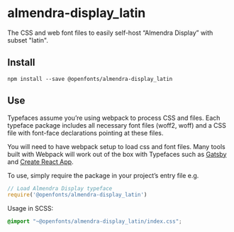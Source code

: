 
# almendra-display_latin

The CSS and web font files to easily self-host “Almendra Display” with subset "latin".

## Install

`npm install --save @openfonts/almendra-display_latin`

## Use

Typefaces assume you’re using webpack to process CSS and files. Each typeface
package includes all necessary font files (woff2, woff) and a CSS file with
font-face declarations pointing at these files.

You will need to have webpack setup to load css and font files. Many tools built
with Webpack will work out of the box with Typefaces such as [Gatsby](https://github.com/gatsbyjs/gatsby)
and [Create React App](https://github.com/facebookincubator/create-react-app).

To use, simply require the package in your project’s entry file e.g.

```javascript
// Load Almendra Display typeface
require('@openfonts/almendra-display_latin')
```

Usage in SCSS:
```scss
@import "~@openfonts/almendra-display_latin/index.css";
```
